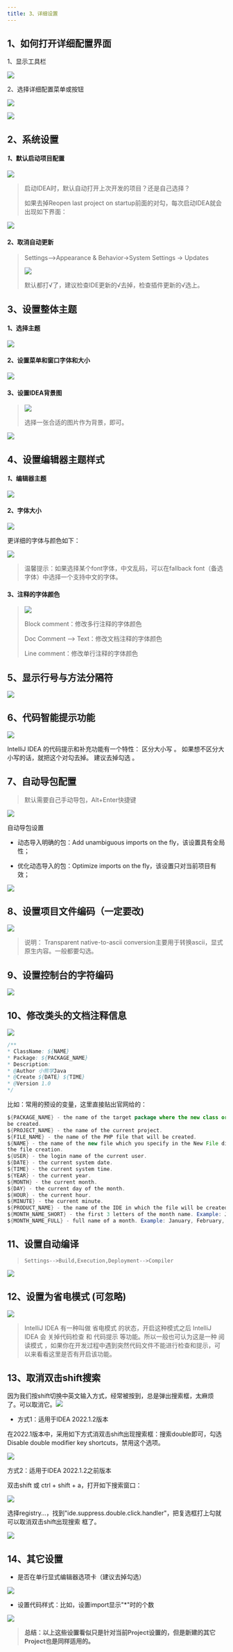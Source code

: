 ```yaml
---
title: 3、详细设置
---
```

## 1、如何打开详细配置界面

1、显示工具栏

![](../../images/image49.jpeg)

2、选择详细配置菜单或按钮

![](../../images/image50.png)

![](../../images/image51.jpeg)

## 2、系统设置

#### *1*、默认启动项目配置

![](../../images/image52.jpeg)

> 启动IDEA时，默认自动打开上次开发的项目？还是自己选择？
>
> 如果去掉Reopen last project on startup前面的对勾，每次启动IDEA就会出现如下界面：

![](../../images/image53.jpeg)

#### 2、取消自动更新

> Settings--\>Appearance & Behavior-\>System Settings -\> Updates
>
> ![](../../images/image54.jpeg)
>
> 默认都打√了，建议检查IDE更新的√去掉，检查插件更新的√选上。

## 3、设置整体主题

#### 1、选择主题

![](../../images/image55.jpeg)

#### 2、设置菜单和窗口字体和大小

![](../../images/image56.png)

#### 3、设置IDEA背景图

> ![](../../images/image57.jpeg)
>
> 选择一张合适的图片作为背景，即可。

![](../../images/image58.png)

## 4、设置编辑器主题样式

#### *1*、编辑器主题

![](../../images/image59.png)

#### 2、字体大小

![](../../images/image60.jpeg)

更详细的字体与颜色如下：

![](../../images/image61.png)

> 温馨提示：如果选择某个font字体，中文乱码，可以在fallback font（备选字体）中选择一个支持中文的字体。

#### 3、注释的字体颜色

> ![](../../images/image62.jpeg)
>
> Block comment：修改多行注释的字体颜色
>
> Doc Comment –\> Text：修改文档注释的字体颜色
>
> Line comment：修改单行注释的字体颜色

## 5、显示行号与方法分隔符

![](../../images/image63.png)

## 6、代码智能提示功能

![](../../images/image64.png)

IntelliJ IDEA 的代码提示和补充功能有一个特性： 区分大小写 。 如果想不区分大小写的话，就把这个对勾去掉。 建议去掉勾选 。

## 7、自动导包配置

> 默认需要自己手动导包，Alt+Enter快捷键

![](../../images/image65.png)

自动导包设置

- 动态导入明确的包：Add unambiguous imports on the fly，该设置具有全局性；

- 优化动态导入的包：Optimize imports on the fly，该设置只对当前项目有效；

![](../../images/image66.png)

## 8、设置项目文件编码（一定要改)

![](../../images/image67.jpeg)

> 说明： Transparent native-to-ascii conversion主要用于转换ascii，显式原生内容。一般都要勾选。

## 9、设置控制台的字符编码

![](../../images/image68.png)

## 10、修改类头的文档注释信息

![](../../images/image69.jpeg)

```java
/**
* ClassName: ${NAME}
* Package: ${PACKAGE_NAME}
* Description:
* @Author 小熊学Java
* @Create ${DATE} ${TIME}
* @Version 1.0
*/
```



比如：常用的预设的变量，这里直接贴出官网给的：

```java
${PACKAGE_NAME} - the name of the target package where the new class or interface will
be created.
${PROJECT_NAME} - the name of the current project.
${FILE_NAME} - the name of the PHP file that will be created.
${NAME} - the name of the new file which you specify in the New File dialog box during
the file creation.
${USER} - the login name of the current user.
${DATE} - the current system date.
${TIME} - the current system time.
${YEAR} - the current year.
${MONTH} - the current month.
${DAY} - the current day of the month.
${HOUR} - the current hour.
${MINUTE} - the current minute.
${PRODUCT_NAME} - the name of the IDE in which the file will be created.
${MONTH_NAME_SHORT} - the first 3 letters of the month name. Example: Jan, Feb, etc.
${MONTH_NAME_FULL} - full name of a month. Example: January, February, etc.
```



## 11、设置自动编译

> `Settings-->Build,Execution,Deployment-->Compiler`

![](../../images/image70.jpeg)

## 12、设置为省电模式 (可忽略)

![](../../images/image71.png)

> IntelliJ IDEA 有一种叫做 省电模式 的状态，开启这种模式之后 IntelliJ IDEA 会 关掉代码检查 和 代码提示 等功能。所以一般也可认为这是一种 阅读模式 ，如果你在开发过程中遇到突然代码文件不能进行检查和提示，可以来看看这里是否有开启该功能。

## 13、取消双击shift搜索

因为我们按shift切换中英文输入方式，经常被按到，总是弹出搜索框，太麻烦了。可以取消它。![](../../images/image72.jpeg)

- 方式1：适用于IDEA 2022.1.2版本

在2022.1版本中，采用如下方式消双击shift出现搜索框：搜索double即可，勾选Disable double modifier key shortcuts，禁用这个选项。

![](../../images/image73.jpeg)

方式2：适用于IDEA 2022.1.2之前版本

双击shift 或 ctrl + shift + a，打开如下搜索窗口：

![](../../images/image74.png)

选择registry...，找到"ide.suppress.double.click.handler"，把复选框打上勾就可以取消双击shift出现搜索 框了。

![](../../images/image75.png)

## 14、其它设置

- 是否在单行显式编辑器选项卡（建议去掉勾选）

![](../../images/image76.png)

- 设置代码样式：比如，设置import显示"\*"时的个数

![](../../images/image77.png)



> **总结：以上这些设置看似只是针对当前Project设置的，但是新建的其它Project也是同样适用的。**
